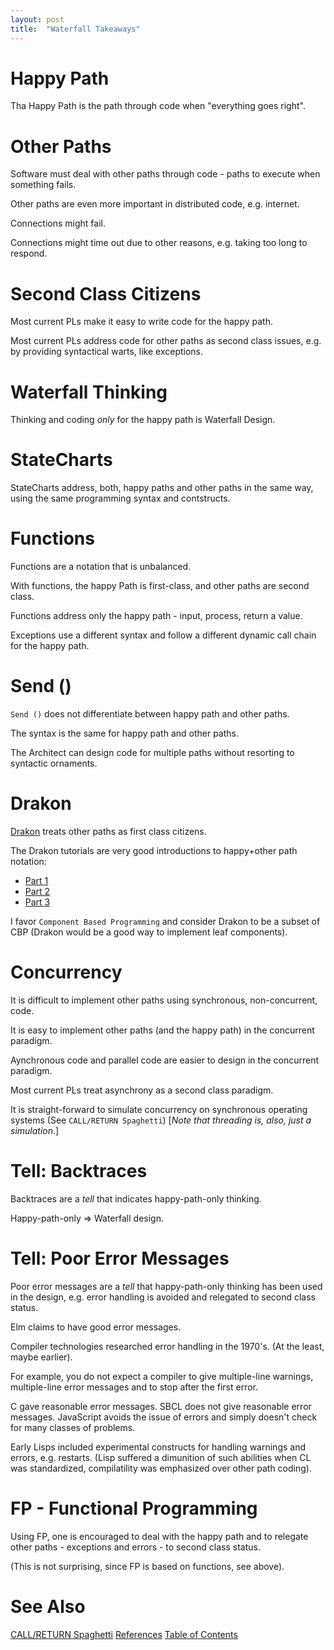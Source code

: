 ```yaml
---
layout: post
title:  "Waterfall Takeaways"
---
```


# Happy Path
Tha Happy Path is the path through code when "everything goes right".

# Other Paths
Software must deal with other paths through code - paths to execute when something fails.

Other paths are even more important in distributed code, e.g. internet. 

Connections might fail.

Connections might time out due to other reasons, e.g. taking too long to respond.

# Second Class Citizens

Most current PLs make it easy to write code for the happy path.

Most current PLs address code for other paths as second class issues, e.g. by providing syntactical warts, like exceptions.

# Waterfall Thinking

Thinking and coding _only_ for the happy path is Waterfall Design.

# StateCharts

StateCharts address, both, happy paths and other paths in the same way, using the same programming syntax and contstructs.

# Functions

Functions are a notation that is unbalanced.

With functions, the happy Path is first-class, and other paths are second class.

Functions address only the happy path - input, process, return a value. 

Exceptions use a different syntax and follow a different dynamic call chain for the happy path.

# Send ()

`Send ()` does not differentiate between happy path and other paths.

The syntax is the same for happy path and other paths.

The Architect can design code for multiple paths without resorting to syntactic ornaments.

# Drakon
[Drakon](http://drakon-editor.sourceforge.net/) treats other paths as first class citizens.

The Drakon tutorials are very good introductions to happy+other path notation:
- [Part 1](https://drakonhub.com/files/drakon_part1_eng.pdf)
- [Part 2](https://drakonhub.com/files/drakon_part2_eng.pdf)
- [Part 3](https://drakonhub.com/files/drakon_part3_eng.pdf)

I favor `Component Based Programming` and consider Drakon to be a subset of CBP (Drakon would be a good way to implement leaf components).

# Concurrency
It is difficult to implement other paths using synchronous, non-concurrent, code.

It is easy to implement other paths (and the happy path) in the concurrent paradigm. 

Aynchronous code and parallel code are easier to design in the concurrent paradigm.

Most current PLs treat asynchrony as a second class paradigm.

It is straight-forward to simulate concurrency on synchronous operating systems (See `CALL/RETURN Spaghetti`)  [_Note that threading is, also, just a simulation_.]

# Tell: Backtraces

Backtraces are a _tell_ that indicates happy-path-only thinking.

Happy-path-only => Waterfall design.

# Tell: Poor Error Messages

Poor error messages are a _tell_ that happy-path-only thinking has been used in the design, e.g. error handling is avoided and relegated to second class status.

Elm claims to have good error messages.

Compiler technologies researched error handling in the 1970's. (At the least, maybe earlier).

For example, you do not expect a compiler to give multiple-line warnings, multiple-line error messages and to stop after the first error.  

C gave reasonable error messages.  SBCL does not give reasonable error messages. JavaScript avoids the issue of errors and simply doesn't check for many classes of problems.

Early Lisps included experimental constructs for handling warnings and errors, e.g. restarts.  (Lisp suffered a dimunition of such abilities when CL was standardized, compilatility was emphasized over other path coding).

# FP - Functional Programming

Using FP, one is encouraged to deal with the happy path and to relegate other paths - exceptions and errors - to second class status.

(This is not surprising, since FP is based on functions, see above).


# See Also

[CALL/RETURN Spaghetti](https://guitarvydas.github.io/2020/12/09/CALL-RETURN-Spaghetti.html)
[References](https://guitarvydas.github.io/2021/01/14/References.html)
[Table of Contents](https://guitarvydas.github.io/2021/05/14/Table-Of-Contents.html)

<script src="https://utteranc.es/client.js" 
        repo="guitarvydas/guitarvydas.github.io" 
        issue-term="pathname" 
        theme="github-light" 
        crossorigin="anonymous" 
        async> 
</script> 
